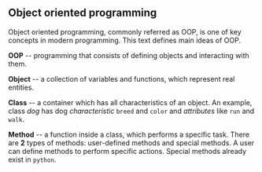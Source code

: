 ## Object oriented programming

Object oriented programming, commonly referred as OOP, is one of key concepts
in modern programming. This text defines main ideas of OOP.

**OOP** -- programming that consists of defining objects and interacting with
them.

**Object** -- a collection of variables and functions, which represent real
entities.

**Class** -- a container which has all characteristics of an object. An example,
class *dog* has dog *characteristic* `breed` and `color` and *attributes* like
`run` and `walk`.

**Method** -- a function inside a class, which performs a specific task. There
are **2** types of methods: user-defined methods and special methods. A user can
define methods to perform specific actions. Special methods already exist in 
`python`.

